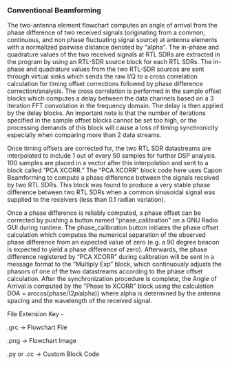 ### Conventional Beamforming

The two-antenna element flowchart computes an angle of arrival from the phase difference of two received signals (originating from a common, continuous, and non phase fluctuating signal source) at antenna elements with a normalized pairwise distance denoted by "alpha". The in-phase and quadrature values of the two received signals at RTL SDRs are extracted in the program by using an RTL-SDR source block for each RTL SDRs. The in-phase and quadrature values from the two RTL-SDR sources are sent through virtual sinks which sends the raw I/Q to a cross correlation calculation for timing offset corrections followed by phase difference correction/analysis. The cross correlation is performed in the sample offset blocks which computes a delay between the data channels based on a 3 iteration FFT convolution in the frequency domain. The delay is then applied by the delay blocks. An important note is that the number of iterations specified in the sample offset blocks cannot be set too high, or the processing demands of this block will cause a loss of timing synchronicity especially when comparing more than 2 data streams. 

Once timing offsets are corrected for, the two RTL SDR datastreams are interpolated to include 1 out of every 50 samples for further DSP analysis. 100 samples are placed in a vector after this interpolation and sent to a block called “PCA XCORR.” The “PCA XCORR” block code here uses Capon Beamforming to compute a phase difference between the signals received by two RTL SDRs. This block was found to produce a very stable phase difference between two RTL SDRs when a common sinusoidal signal was supplied to the receivers (less than 0.1 radian variation). 

Once a phase difference is reliably computed, a phase offset can be corrected by pushing a button named “phase_calibration” on a GNU Radio GUI during runtime. The phase_calibration button initiates the phase offset calculation which computes the numerical separation of the observed phase difference from an expected value of zero (e.g. a 90 degree beacon is expected to yield a phase difference of zero). Afterwards, the phase difference registered by “PCA XCORR” during calibration will be sent in a message format to the “Multiply Exp” block, which continuously adjusts the phasors of one of the two datastreams according to the phase offset calculation. After the synchronization procedure is complete, the Angle of Arrival is computed by the “Phase to XCORR” block using the calculation DOA = arccos(phase/(2*pi*alpha)) where alpha is determined by the antenna spacing and the wavelength of the received signal. 

File Extension Key -

.grc -> Flowchart File

.png -> Flowchart Image

.py or .cc -> Custom Block Code
